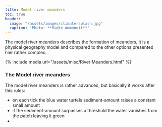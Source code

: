 ```yaml
---
title: Model river meanders
toc: true 
header: 
  image: "/assets/images/climate-splash.jpg"
  caption: 'Photo: **Rieke Ammoneit**'
---
```


The model river meanders describes the formation of meanders, it is a physical geography model and compared to the other options presented hier rather complex.

<!--more-->

{% include media url="/assets/misc/River Meanders.html" %}

### The Model river meanders

The model river meanders is rather advanced, but basically it works after this rules: 

* on each tick the blue water turtels sediment-amount raises a constant small amount
* if the sediment-amount surpasses a threshold the water vanishes from the patch leaving it green
* 
